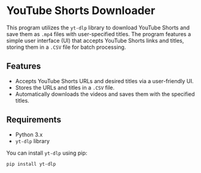 # YouTube Shorts Downloader

This program utilizes the `yt-dlp` library to download YouTube Shorts and save them as `.mp4` files with user-specified titles. The program features a simple user interface (UI) that accepts YouTube Shorts links and titles, storing them in a `.CSV` file for batch processing.

## Features

- Accepts YouTube Shorts URLs and desired titles via a user-friendly UI.
- Stores the URLs and titles in a `.CSV` file.
- Automatically downloads the videos and saves them with the specified titles.

## Requirements

- Python 3.x
- `yt-dlp` library

You can install `yt-dlp` using pip:

```bash
pip install yt-dlp

